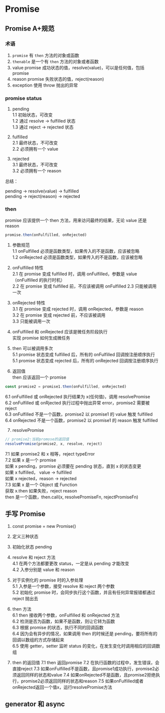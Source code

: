 # Promise

## Promise A+规范

### 术语

1. `promise` 有 `then` 方法的对象或函数
2. `thenable` 是一个有 `then` 方法的对象或者函数
3. value promise 成功状态的值，resolve(value)，可以是任何值，包括 promise
4. reason promise 失败状态的值，reject(reason)
5. exception 使用 throw 抛出的异常

### promise status

1. pending  
   1.1 初始状态，可改变  
   1.2 通过 resolve -> fulfilled 状态  
   1.3 通过 reject -> rejected 状态  

2. fulfilled  
   2.1 最终状态，不可改变  
   2.2 必须拥有一个 value  

3. rejected  
   3.1 最终状态，不可改变  
   3.2 必须拥有一个 reason  

总结：

pending -> resolve(value) -> fulfilled  
pending -> reject(reason) -> rejected  

### then

promise 应该提供一个 then 方法，用来访问最终的结果，无论 value 还是 reason  

```js
promise.then(onFulfilled, onRejected)
```

1. 参数规范  
   1.1 onFulfilled 必须是函数类型，如果传入的不是函数，应该被忽略  
   1.2 onRejected 必须是函数类型，如果传入的不是函数，应该被忽略  

2. onFulfilled 特性  
   2.1 在 promise 变成 fulfilled 时，调用 onFulfilled，参数是 value（onFulfilled 的执行时机）  
   2.2 在 promise 变成 fulfilled 前，不应该被调用 onFulfilled
   2.3 只能被调用一次  

3. onRejected 特性  
   3.1 在 promise 变成 rejected 时，调用 onRejected，参数是 reason  
   3.2 在 promise 变成 rejected 前，不应该被调用  
   3.3 只能被调用一次  

4. onFulfilled 和 onRejected 应该是微任务阶段执行    
   实现 promise 如何生成微任务  

5. then 可以被调用多次  
   5.1 promise 状态变成 fulfilled 后，所有的 onFulfilled 回调按注册顺序执行  
   5.1 promise 状态变成 rejected 后，所有的 onRejected 回调按注册顺序执行  

6. 返回值  
   then 应该返回一个 promise

```js
const promise2 = promise1.then(onFulfilled, onRejected)
```

6.1 onFulfilled 或 onRejected 执行结果为 x(任何值)，调用 resolvePromise  
6.2 onFulfilled 或 onRjected 执行过程中抛出异常 error，promise2 需要被 reject  
6.3 onFulfilled 不是一个函数，promise2 以 promise1 的 value 触发 fulfilled  
6.4 onRejected 不是一个函数，promise2 以 promise1 的 reason 触发 fulfilled  

7. resolvePromise

```js
// promise2:当前promose的返回值
resolvePromise(promise2, x, resolve, reject)
```

7.1 如果 promise2 和 x 相等，reject typeError    
7.2 如果 x 是一个 promise   
如果 x pending，promise 必须要在 pending 状态，直到 x 的状态变更  
如果 x fulfilled， value -> fulfilled  
如果 x rejected，reason -> rejected  
7.3 如果 x 是一个 Object 或 Function  
获取 x.then 如果失败，reject reason  
then 是一个函数，then.call(x, resolvePromiseFn, rejectPromiseFn)  

## 手写 Promise

1. const promise = new Promise()

2. 定义三种状态

3. 初始化状态 pending

4. resolve 和 reject 方法  
   4.1 在两个方法都要更改 status，一定是从 pending 才能改变  
   4.2 入参分别是 value 和 reason  

5. 对于实例化的 promise 时的入参处理  
   5.1 入参是一个参数，接受 resolve 和 reject 两个参数  
   5.2 初始化 promise 时，会同步执行这个函数，并且有任何异常报错都通过 reject 抛出去  

6. then 方法  
   6.1 then 接收两个参数，onFulfilled 和 onRejected 方法  
   6.2 检测是否为函数，如果不是函数，则让它转为函数  
   6.3 根据 promise 的状态，执行不同的回调函数  
   6.4 因为会有异步的情况，如果调用 then 的时候还是 pending，要将所有的回调以数组的方式存储起来  
   6.5 使用 getter，setter 监听 status 的变化，在发生变化时调用相应的回调数组  

7. then 的返回值
   7.1 then 返回promise
   7.2 在执行函数的过程中，发生错误，会直接reject
   7.3 如果onFulfilled不是函数，且promise1成功执行，promise2必须返回同样的状态和value
   7.4 如果onRejected不是函数，且promise2拒绝执行，promise2必须返回同样的状态和reason
   7.5 如果onFulfilled或者onRejected返回一个值x，运行resolvePromise方法
   

## generator 和 async
